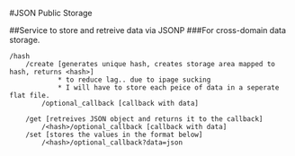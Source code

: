 #JSON Public Storage

##Service to store and retreive data via JSONP
###For cross-domain data storage.

    /hash 
  		/create	[generates unique hash, creates storage area mapped to hash, returns <hash>]
  				* to reduce lag.. due to ipage sucking
  				* I will have to store each peice of data in a seperate flat file.
  			/optional_callback [callback with data]

  		/get [retreives JSON object and returns it to the callback]
  			/<hash>/optional_callback [callback with data]
  		/set [stores the values in the format below]
  			/<hash>/optional_callback?data=json
